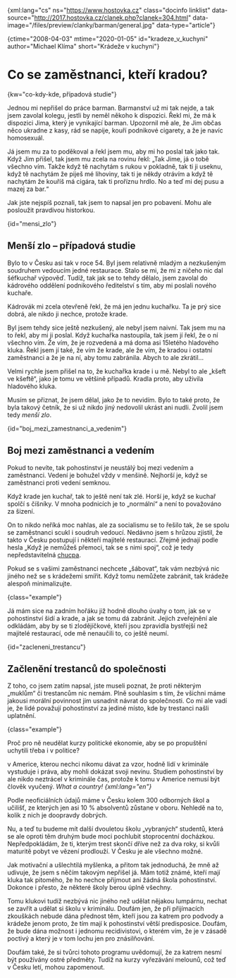 
{xml:lang="cs" ns="https://www.hostovka.cz" class="docinfo linklist" data-source="http://2017.hostovka.cz/clanek.php?clanek=304.html" data-image="/files/preview/clanky/barman/general.jpg" data-type="article"}

{ctime="2008-04-03" mtime="2020-01-05" id="kradeze\_v\_kuchyni" author="Michael Klíma" short="Krádeže v kuchyni"}

# Co se zaměstnanci, kteří kradou?

{kw="co-kdy-kde, případová studie"}

Jednou mi nepřišel do práce barman. Barmanství už mi tak nejde, a tak jsem zavolal kolegu, jestli by neměl někoho k dispozici. Řekl mi, že má k dispozici Jima, který je vynikající barman. Upozornil mě ale, že Jim občas něco ukradne z kasy, rád se napije, kouří podnikové cigarety, a že je navíc homosexuál.

Já jsem mu za to poděkoval a řekl jsem mu, aby mi ho poslal tak jako tak. Když Jim přišel, tak jsem mu zcela na rovinu řekl: „Tak Jime, já o tobě všechno vím. Takže když tě nachytám s rukou v pokladně, tak ti ji useknu, když tě nachytám že piješ mé lihoviny, tak ti je někdy otrávím a když tě nachytám že kouříš má cigára, tak ti proříznu hrdlo. No a teď mi dej pusu a mazej za bar.“

Jak jste nejspíš poznali, tak jsem to napsal jen pro pobavení. Mohu ale posloužit pravdivou historkou.

{id="mensi_zlo"}

## Menší zlo – případová studie

Bylo to v Česku asi tak v roce 54. Byl jsem relativně mladým a nezkušeným soudruhem vedoucím jedné restaurace. Stalo se mi, že mi z ničeho nic dal šéfkuchař výpověď. Tudíž, tak jak se to tehdy dělalo, jsem zavolal do kádrového oddělení podnikového ředitelství s tím, aby mi poslali nového kuchaře.

Kádrovák mi zcela otevřeně řekl, že má jen jednu kuchařku. Ta je prý sice dobrá, ale nikdo ji nechce, protože krade.

Byl jsem tehdy sice ještě nezkušený, ale nebyl jsem naivní. Tak jsem mu na to řekl, aby mi ji poslal. Když kuchařka nastoupila, tak jsem jí řekl, že o ní všechno vím. Že vím, že je rozvedená a má doma asi 15letého hladového kluka. Řekl jsem jí také, že vím že krade, ale že vím, že kradou i ostatní zaměstnanci a že je na ní, aby tomu zabránila. Abych to ale zkrátil…

Velmi rychle jsem přišel na to, že kuchařka krade i u mě. Nebyl to ale „kšeft ve kšeftě“, jako je tomu ve většině případů. Kradla proto, aby uživila hladového kluka.

Musím se přiznat, že jsem dělal, jako že to nevidím. Bylo to také proto, že byla takový četník, že si už nikdo jiný nedovolil ukrást ani nudli. Zvolil jsem tedy _menší zlo_.

{id="boj\_mezi\_zamestnanci\_a\_vedenim"}

## Boj mezi zaměstnanci a vedením

Pokud to nevíte, tak pohostinství je neustálý boj mezi vedením a zaměstnanci. Vedení je bohužel vždy v menšině. Nejhorší je, když se zaměstnanci proti vedení semknou.

Když krade jen kuchař, tak to ještě není tak zlé. Horší je, když se kuchař spolčí s číšníky. V mnoha podnicích je to „normální“ a není to považováno za šizení.

On to nikdo neříká moc nahlas, ale za socialismu se to řešilo tak, že se spolu se zaměstnanci scukl i soudruh vedoucí. Nedávno jsem s hrůzou zjistil, že takto v Česku postupují i někteří majitelé restaurací. Zřejmě jednají podle hesla „Když je nemůžeš přemoci, tak se s nimi spoj“, což je tedy nepředstavitelná [chucpa][1].

Pokud se s vašimi zaměstnanci nechcete „šábovat“, tak vám nezbývá nic jiného než se s krádežemi smířit. Když tomu nemůžete zabránit, tak krádeže alespoň minimalizujte.

{class="example"}

Já mám sice na zadním hořáku již hodně dlouho úvahy o tom, jak se v pohostinství šidí a krade, a jak se tomu dá zabránit. Jejich zveřejnění ale odkládám, aby by se ti zlodějíčkové, kteří jsou zpravidla bystřejší než majitelé restaurací, ode mě nenaučili to, co ještě neumí.

{id="zacleneni_trestancu"}

## Začlenění trestanců do společnosti

Z toho, co jsem zatím napsal, jste museli poznat, že proti některým „muklům“ či trestancům nic nemám. Plně souhlasím s tím, že všichni máme jakousi morální povinnost jim usnadnit návrat do společnosti. Co mi ale vadí je, že lidé považují pohostinství za jediné místo, kde by trestanci našli uplatnění.

{class="example"}

Proč pro ně neudělat kurzy politické ekonomie, aby se po propuštění uchytili třeba i v politice?

v Americe, kterou nechci nikomu dávat za vzor, hodně lidí v kriminále vystuduje i práva, aby mohli dokázat svoji nevinu. Studiem pohostinství by ale nikdo neztrácel v kriminále čas, protože k tomu v Americe nemusí být člověk vyučený. _What a country! {xml:lang="en"}_

Podle neoficiálních údajů máme v Česku kolem 300 odborných škol a učilišť, ze kterých jen asi 10 % absolventů zůstane v oboru. Nehledě na to, kolik z nich je doopravdy dobrých.

Nu, a teď tu budeme mít další dvouletou školu „vybraných“ studentů, která se ale oproti těm druhým bude moci pochlubit stoprocentní docházkou. Nepředpokládám, že ti, kterým trest skončí dříve než za dva roky, si kvůli maturitě pobyt ve vězení prodlouží. V Česku je ale všechno možné.

Jak motivační a ušlechtilá myšlenka, a přitom tak jednoduchá, že mně až udivuje, že jsem s něčím takovým nepřišel já. Mám totiž známé, kteří mají kluka tak pitomého, že ho nechce přijmout ani žádná škola pohostinství. Dokonce i přesto, že některé školy berou úplně všechny.

Tomu klukovi tudíž nezbývá nic jiného než udělat nějakou lumpárnu, nechat se zavřít a udělat si školu v kriminálu. Doufám jen, že při přijímacích zkouškách nebude dána přednost těm, kteří jsou za katrem pro podvody a krádeže jenom proto, že tím mají k pohostinství větší predisposice. Doufám, že bude dána možnost i jednomu recidivistovi, o kterém vím, že je v zásadě poctivý a který je v tom lochu jen pro znásilňování.

Doufám také, že si tvůrci tohoto programu uvědomují, že za katrem nesmí být používány ostré předměty. Tudíž na kurzy vyřezávání melounů, což teď v Česku letí, mohou zapomenout.

 [1]: chucpa

